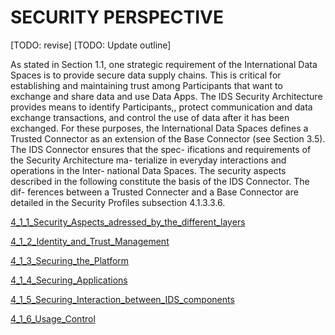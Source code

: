 # SECURITY PERSPECTIVE

[TODO: revise]
[TODO: Update outline]

As stated in Section 1.1, one strategic requirement of the
International Data Spaces is to provide secure data supply
chains. This is critical for establishing and maintaining trust
among Participants that want to exchange and share data
and use Data Apps. The IDS Security Architecture provides
means to identify Participants,, protect communication and
data exchange transactions, and control the use of data after
it has been exchanged.
For these purposes, the International Data Spaces defines
a Trusted Connector as an extension of the Base Connector
(see Section 3.5). The IDS Connector ensures that the spec-
ifications and requirements of the Security Architecture ma-
terialize in everyday interactions and operations in the Inter-
national Data Spaces. The security aspects described in the
following constitute the basis of the IDS Connector. The dif-
ferences between a Trusted Connecter and a Base Connector
are detailed in the Security Profiles subsection 4.1.3.3.6.



[4_1_1_Security_Aspects_adressed_by_the_different_layers](./4_1_1_Security_Aspects_adressed_by_the_different_layers.md)

[4_1_2_Identity_and_Trust_Management](./4_1_2_Identity_and_Trust_Management.md)

[4_1_3_Securing_the_Platform](./4_1_3_Securing_the_Platform.md)

[4_1_4_Securing_Applications](./4_1_4_Securing_Applications.md)

[4_1_5_Securing_Interaction_between_IDS_components](./4_1_5_Securing_Interaction_between_IDS_components.md)

[4_1_6_Usage_Control](./4_1_6_Usage_Control.md)

